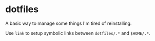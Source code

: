 # dotfiles

A basic way to manage some things I'm tired of reinstalling.

Use `link` to setup symbolic links between `dotfiles/.*` and `$HOME/.*`.